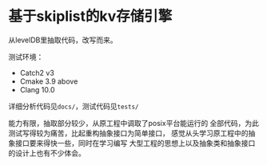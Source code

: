 # 基于skiplist的kv存储引擎

从levelDB里抽取代码，改写而来。

测试环境：

- Catch2 v3
- Cmake 3.9 above
- Clang 10.0

详细分析代码见`docs/`，测试代码见`tests/`

能力有限，抽取部分较少，从原工程中调取了posix平台能运行的
全部代码，为此测试写得较为痛苦，比起重构抽象接口为简单接口，
感觉从头学习原工程中的抽象接口要来得快一些，同时在学习编写
大型工程的思想上以及抽象类和抽象接口的设计上也有不少体会。
